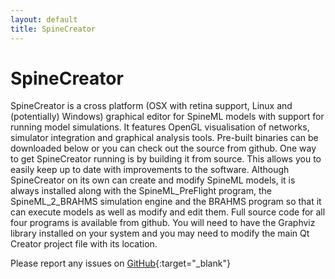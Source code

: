 ```yaml
---
layout: default
title: SpineCreator
---
```


# SpineCreator

SpineCreator is a cross platform (OSX with retina support, Linux and (potentially) Windows) graphical editor for SpineML models with support for running model simulations. It features OpenGL visualisation of networks, simulator integration and graphical analysis tools.
Pre-built binaries can be downloaded below or you can check out the source from github.
One way to get SpineCreator running is by building it from source. This allows you to easily keep up to date with improvements to the software.
Although SpineCreator on its own can create and modify SpineML models, it is always installed along with the SpineML_PreFlight program, the SpineML_2_BRAHMS simulation engine and the BRAHMS program so that it can execute models as well as modify and edit them.
Full source code for all four programs is available from github. You will need to have the Graphviz library installed on your system and you may need to modify the main Qt Creator project file with its location.

Please report any issues on [GitHub]("http://github.com/spineml/spinecreator/"){:target="_blank"}
